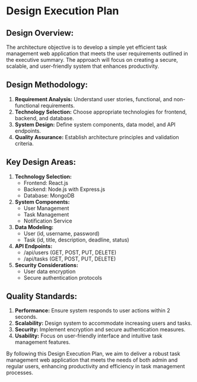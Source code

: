 # Design Execution Plan

## Design Overview:
The architecture objective is to develop a simple yet efficient task management web application that meets the user requirements outlined in the executive summary. The approach will focus on creating a secure, scalable, and user-friendly system that enhances productivity.

## Design Methodology:
1. **Requirement Analysis:** Understand user stories, functional, and non-functional requirements.
2. **Technology Selection:** Choose appropriate technologies for frontend, backend, and database.
3. **System Design:** Define system components, data model, and API endpoints.
4. **Quality Assurance:** Establish architecture principles and validation criteria.

## Key Design Areas:
1. **Technology Selection:**
   - Frontend: React.js
   - Backend: Node.js with Express.js
   - Database: MongoDB
2. **System Components:**
   - User Management
   - Task Management
   - Notification Service
3. **Data Modeling:**
   - User (id, username, password)
   - Task (id, title, description, deadline, status)
4. **API Endpoints:**
   - /api/users (GET, POST, PUT, DELETE)
   - /api/tasks (GET, POST, PUT, DELETE)
5. **Security Considerations:**
   - User data encryption
   - Secure authentication protocols

## Quality Standards:
1. **Performance:** Ensure system responds to user actions within 2 seconds.
2. **Scalability:** Design system to accommodate increasing users and tasks.
3. **Security:** Implement encryption and secure authentication measures.
4. **Usability:** Focus on user-friendly interface and intuitive task management features.

By following this Design Execution Plan, we aim to deliver a robust task management web application that meets the needs of both admin and regular users, enhancing productivity and efficiency in task management processes.